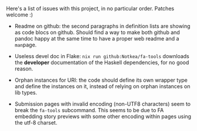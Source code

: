 Here's a list of issues with this project, in no particular order.
Patches welcome :)

* Readme on github: the second paragraphs in definition lists are showing as
  code blocs on github. Should find a way to make both github and pandoc happy
  at the same time to have a proper web readme and a `man`page.

* Useless devel doc in Flake: `nix run github:Notkea/fa-tools` downloads the
  __developer__ documentation of the Haskell dependencies, for no good reason.

* Orphan instances for URI: the code should define its own wrapper type and
  define the instances on it, instead of relying on orphan instances on lib
  types.

* Submission pages with invalid encoding (non-UTF8 characters) seem to break
  the `fa-tools` subcommand. This seems to be due to FA embedding story
  previews with some other encoding within pages using the utf-8 charset.
